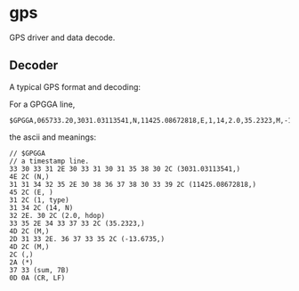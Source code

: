 # gps
GPS driver and data decode.


## Decoder
A typical GPS format and decoding:

For a GPGGA line,
```
$GPGGA,065733.20,3031.03113541,N,11425.08672818,E,1,14,2.0,35.2323,M,-13.6735,M,,*7B
```
the ascii and meanings:
```
// $GPGGA
// a timestamp line.
33 30 33 31 2E 30 33 31 30 31 35 38 30 2C (3031.03113541,)
4E 2C (N,)
31 31 34 32 35 2E 30 38 36 37 38 30 33 39 2C (11425.08672818,)
45 2C (E, )
31 2C (1, type)
31 34 2C (14, N)
32 2E. 30 2C (2.0, hdop)
33 35 2E 34 33 37 33 2C (35.2323,)
4D 2C (M,)
2D 31 33 2E. 36 37 33 35 2C (-13.6735,)
4D 2C (M,)
2C (,)
2A (*)
37 33 (sum, 7B)
0D 0A (CR, LF)
```
